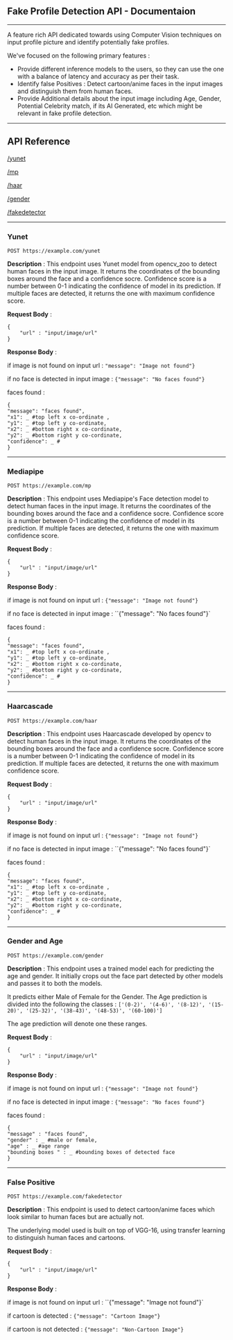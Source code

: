 ## Fake Profile Detection API - Documentaion

---

A feature rich API dedicated towards using Computer Vision techniques on input profile picture and identify potentially fake profiles.

We've focused on the following primary features : 

- Provide different inference models to the users, so they can use the one with a balance of latency and accuracy as per their task.
- Identify false Positives :  Detect cartoon/anime faces in the input images and distinguish them from human faces.
- Provide Additional details about the input image including Age, Gender, Potential Celebrity match, if its AI Generated, etc which might be relevant in fake profile detection.

---

## API Reference


[/yunet](#yunet)

[/mp](#mediapipe)

[/haar](#haarcascade)

[/gender](#gender-and-age)


[/fakedetector](#false-positive-detector)


---


### Yunet
`POST https://example.com/yunet`

**Description** : This endpoint uses Yunet model from opencv_zoo to detect human faces in the input image. It returns the coordinates of the bounding boxes around the face and a confidence socre.
Confidence score is a number between 0-1 indicating the confidence of  model in its prediction.
If multiple faces are detected, it returns the one with maximum confidence score.

**Request Body** : 
```jsonld
{
    "url" : "input/image/url"
}
```
**Response Body** : 

if image is not found on input url : `"message": "Image not found"}`

if no face is detected in input image : ```{"message": "No faces found"}```

faces found : 
```jsonld
{
"message": "faces found",
"x1": _ #top left x co-ordinate ,
"y1": _ #top left y co-ordinate,
"x2": _ #bottom right x co-cordinate,
"y2": _ #bottom right y co-cordinate,
"confidence": _ #
}
```

---

### Mediapipe

`POST https://example.com/mp`

**Description** : This endpoint uses Mediapipe's Face detection model to detect human faces in the input image. It returns the coordinates of the bounding boxes around the face and a confidence socre.
Confidence score is a number between 0-1 indicating the confidence of  model in its prediction.
If multiple faces are detected, it returns the one with maximum confidence score.

**Request Body** : 
```jsonld
{
    "url" : "input/image/url"
}
```

**Response Body** : 

if image is not found on input url : ``{"message": "Image not found"}``

if no face is detected in input image : ``{"message": "No faces found"}`

faces found : 
```jsonld
{
"message": "faces found",
"x1": _ #top left x co-ordinate ,
"y1": _ #top left y co-ordinate,
"x2": _ #bottom right x co-cordinate,
"y2": _ #bottom right y co-cordinate,
"confidence": _ #
}
```
---

### Haarcascade

`POST https://example.com/haar`

**Description** : This endpoint uses Haarcascade developed by opencv to detect human faces in the input image. It returns the coordinates of the bounding boxes around the face and a confidence socre.
Confidence score is a number between 0-1 indicating the confidence of  model in its prediction.
If multiple faces are detected, it returns the one with maximum confidence score.

**Request Body** : 
```jsonld
{
    "url" : "input/image/url"
}
```
**Response Body** : 

if image is not found on input url : `{"message": "Image not found"}`

if no face is detected in input image : ``{"message": "No faces found"}`

faces found : 
```jsonld
{
"message": "faces found",
"x1": _ #top left x co-ordinate ,
"y1": _ #top left y co-ordinate,
"x2": _ #bottom right x co-cordinate,
"y2": _ #bottom right y co-cordinate,
"confidence": _ #
}
```
---

### Gender and Age

`POST https://example.com/gender`

**Description** : This endpoint uses a trained model each for predicting the age and gender. It initially crops out the face part detected by other models and passes it to both the models.

It predicts either Male of Female for the Gender.
The Age prediction is divided into the following the classes : 
``['(0-2)', '(4-6)', '(8-12)', '(15-20)', '(25-32)', '(38-43)', '(48-53)', '(60-100)']``

The age prediction will denote one these ranges.



**Request Body** : 
```jsonld
{
    "url" : "input/image/url"
}
```
**Response Body** : 

if image is not found on input url : `{"message": "Image not found"}`

if no face is detected in input image : `{"message": "No faces found"}`

faces found : 
```jsonld
{
"message" : "faces found",
"gender" : _ #male or female,
"age" : _ #age range
"bounding boxes " : _ #bounding boxes of detected face
}
```
---

### False Positive 

`POST https://example.com/fakedetector`

**Description** : This endpoint is used to detect cartoon/anime faces which look similar to human faces but are actually not.

The underlying model used is built on top of VGG-16, using transfer learning to distinguish human faces and cartoons.



**Request Body** : 
```jsonld
{
    "url" : "input/image/url"
}
```

**Response Body** : 

if image is not found on input url : ``{"message": "Image not found"}`


if cartoon is detected : 
``{"message": "Cartoon Image"}``

if cartoon is not detected : 
`{"message": "Non-Cartoon Image"}`